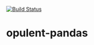 [![Build Status](https://travis-ci.com/danielvdende/opulent-pandas.svg?token=km81qsbsLrgZWGfcfi7a&branch=master)](https://travis-ci.com/danielvdende/opulent-pandas)
# opulent-pandas